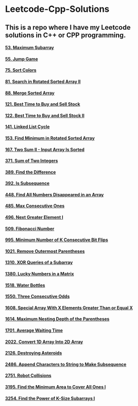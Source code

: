 # Leetcode-Cpp-Solutions

## This is a repo where I have my Leetcode solutions in C++ or CPP programming.

#### [53. Maximum Subarray](https://github.com/PGanaSekhar/Leetcode-Cpp-Solutions/blob/main/53.%20Maximum%20Subarray.cpp)
#### [55. Jump Game](https://github.com/PGanaSekhar/Leetcode-Cpp-Solutions/blob/main/55.%20Jump%20Game.cpp)
#### [75. Sort Colors](https://github.com/PGanaSekhar/Leetcode-Cpp-Solutions/blob/main/75.%20Sort%20Colors.cpp)
#### [81. Search in Rotated Sorted Array II](https://github.com/PGanaSekhar/Leetcode-Cpp-Solutions/blob/main/81.%20Search%20in%20Rotated%20Sorted%20Array%20II.cpp)
#### [88. Merge Sorted Array](https://github.com/PGanaSekhar/Leetcode-Cpp-Solutions/blob/main/88.%20Merge%20Sorted%20Array.cpp)
#### [121. Best Time to Buy and Sell Stock](https://github.com/PGanaSekhar/Leetcode-Cpp-Solutions/blob/main/121.%20Best%20Time%20to%20Buy%20and%20Sell%20Stock.cpp)
#### [122. Best Time to Buy and Sell Stock II](https://github.com/PGanaSekhar/Leetcode-Cpp-Solutions/blob/main/122.%20Best%20Time%20to%20Buy%20and%20Sell%20Stock%20II.cpp)
#### [141. Linked List Cycle](https://github.com/PGanaSekhar/Leetcode-Cpp-Solutions/blob/main/141.%20Linked%20List%20Cycle.cpp)
#### [153. Find Minimum in Rotated Sorted Array](https://github.com/PGanaSekhar/Leetcode-Cpp-Solutions/blob/main/153.%20Find%20Minimum%20in%20Rotated%20Sorted%20Array.cpp)
#### [167. Two Sum II - Input Array Is Sorted](https://github.com/PGanaSekhar/Leetcode-Cpp-Solutions/blob/main/167.%20Two%20Sum%20II%20-%20Input%20Array%20Is%20Sorted.cpp)
#### [371. Sum of Two Integers](https://github.com/PGanaSekhar/Leetcode-Cpp-Solutions/blob/main/371.%20Sum%20of%20Two%20Integers.cpp)
#### [389. Find the Difference](https://github.com/PGanaSekhar/Leetcode-Cpp-Solutions/blob/main/389.%20Find%20the%20Difference.cpp)
#### [392. Is Subsequence](https://github.com/PGanaSekhar/Leetcode-Cpp-Solutions/blob/main/392.%20Is%20Subsequence.cpp)
#### [448. Find All Numbers Disappeared in an Array](https://github.com/PGanaSekhar/Leetcode-Cpp-Solutions/blob/main/448.%20Find%20All%20Numbers%20Disappeared%20in%20an%20Array.cpp)
#### [485. Max Consecutive Ones](https://github.com/PGanaSekhar/Leetcode-Cpp-Solutions/blob/main/485.%20Max%20Consecutive%20Ones.cpp)
#### [496. Next Greater Element I](https://github.com/PGanaSekhar/Leetcode-Cpp-Solutions/blob/main/496.%20Next%20Greater%20Element%20I.cpp)
#### [509. Fibonacci Number](https://github.com/PGanaSekhar/Leetcode-Cpp-Solutions/blob/main/509.%20Fibonacci%20Number.cpp)
#### [995. Minimum Number of K Consecutive Bit Flips](https://github.com/PGanaSekhar/Leetcode-Cpp-Solutions/blob/main/995.%20Minimum%20Number%20of%20K%20Consecutive%20Bit%20Flips.cpp)
#### [1021. Remove Outermost Parentheses](https://github.com/PGanaSekhar/Leetcode-Cpp-Solutions/blob/main/1021.%20Remove%20Outermost%20Parentheses.cpp)
#### [1310. XOR Queries of a Subarray](https://github.com/PGanaSekhar/Leetcode-Cpp-Solutions/blob/main/1310.%20XOR%20Queries%20of%20a%20Subarray.cpp)
#### [1380. Lucky Numbers in a Matrix](https://github.com/PGanaSekhar/Leetcode-Cpp-Solutions/blob/main/1380.%20Lucky%20Numbers%20in%20a%20Matrix.cpp)
#### [1518. Water Bottles](https://github.com/PGanaSekhar/Leetcode-Cpp-Solutions/blob/main/1518.%20Water%20Bottles.cpp)
#### [1550. Three Consecutive Odds](https://github.com/PGanaSekhar/Leetcode-Cpp-Solutions/blob/main/1550.%20Three%20Consecutive%20Odds.cpp)
#### [1608. Special Array With X Elements Greater Than or Equal X](https://github.com/PGanaSekhar/Leetcode-Cpp-Solutions/blob/main/1608.%20Special%20Array%20With%20X%20Elements%20Greater%20Than%20or%20Equal%20X.cpp)
#### [1614. Maximum Nesting Depth of the Parentheses](https://github.com/PGanaSekhar/Leetcode-Cpp-Solutions/blob/main/1614.%20Maximum%20Nesting%20Depth%20of%20the%20Parentheses.cpp)
#### [1701. Average Waiting Time](https://github.com/PGanaSekhar/Leetcode-Cpp-Solutions/blob/main/1701.%20Average%20Waiting%20Time.cpp)
#### [2022. Convert 1D Array Into 2D Array](https://github.com/PGanaSekhar/Leetcode-Cpp-Solutions/blob/main/2022.%20Convert%201D%20Array%20Into%202D%20Array.cpp)
#### [2126. Destroying Asteroids](https://github.com/PGanaSekhar/Leetcode-Cpp-Solutions/blob/main/2126.%20Destroying%20Asteroids.cpp)
#### [2486. Append Characters to String to Make Subsequence](https://github.com/PGanaSekhar/Leetcode-Cpp-Solutions/blob/main/2486.%20Append%20Characters%20to%20String%20to%20Make%20Subsequence.cpp)
#### [2751. Robot Collisions](https://github.com/PGanaSekhar/Leetcode-Cpp-Solutions/blob/main/2751.%20Robot%20Collisions.cpp)
#### [3195. Find the Minimum Area to Cover All Ones I](https://github.com/PGanaSekhar/Leetcode-Cpp-Solutions/blob/main/3195.%20Find%20the%20Minimum%20Area%20to%20Cover%20All%20Ones%20I.cpp)
#### [3254. Find the Power of K-Size Subarrays I](https://github.com/PGanaSekhar/Leetcode-Cpp-Solutions/blob/main/3254.%20Find%20the%20Power%20of%20K-Size%20Subarrays%20I.cpp)

